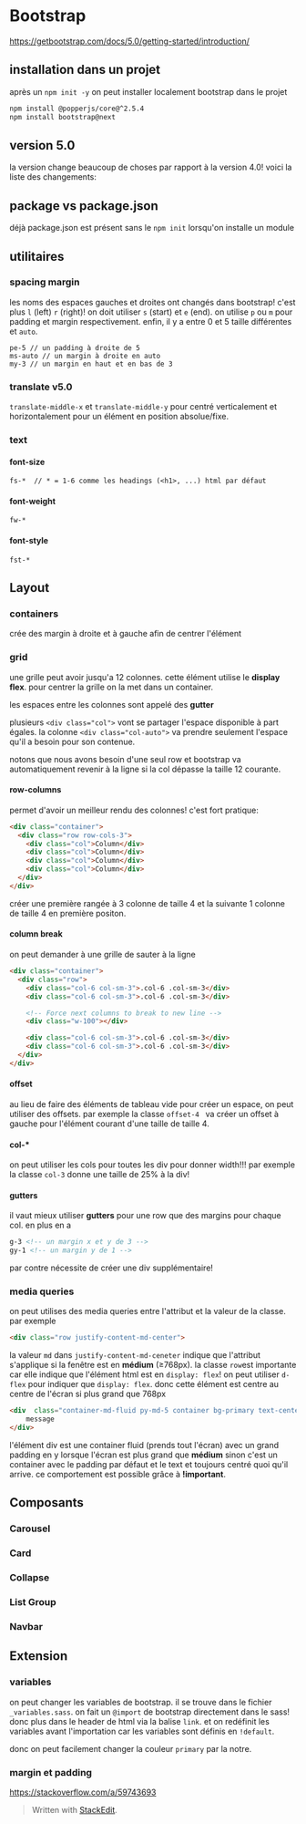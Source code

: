 ﻿# Bootstrap
https://getbootstrap.com/docs/5.0/getting-started/introduction/
## installation dans un projet
après un `npm init -y` on peut installer localement bootstrap dans le projet
```bash
npm install @popperjs/core@^2.5.4
npm install bootstrap@next
```

## version 5.0
la version change beaucoup de choses par rapport à la version 4.0!
voici la liste des changements:


## package vs package.json
déjà package.json est présent sans le `npm init` lorsqu'on installe un module

## utilitaires
### spacing margin
les noms des espaces gauches et droites ont changés dans bootstrap! c'est plus `l` (left) `r` (right)! on doit utiliser `s` (start) et `e` (end). on utilise `p` ou `m` pour padding et margin respectivement. enfin, il y a entre 0 et 5 taille différentes et `auto`.

```
pe-5 // un padding à droite de 5
ms-auto // un margin à droite en auto
my-3 // un margin en haut et en bas de 3
```

### translate v5.0
`translate-middle-x` et `translate-middle-y` pour centré verticalement et horizontalement pour un élément en position absolue/fixe.

### text
#### font-size
```
fs-*  // * = 1-6 comme les headings (<h1>, ...) html par défaut
```
#### font-weight
```
fw-*
```

#### font-style
```
fst-*
```

## Layout
### containers
crée des margin à droite et à gauche afin de centrer l'élément

### grid
une grille peut avoir jusqu'a 12 colonnes. cette élément utilise le **display flex**. pour centrer la grille on la met dans un container.

les espaces entre les colonnes sont appelé des **gutter**

plusieurs `<div class="col">` vont se partager l'espace disponible à part égales. la colonne `<div class="col-auto">` va prendre seulement l'espace qu'il a besoin pour son contenue.

notons que nous avons besoin d'une seul row et bootstrap va automatiquement revenir à la ligne si la col dépasse la taille 12 courante.

#### row-columns
permet d'avoir un meilleur rendu des colonnes! c'est fort pratique:
```html
<div class="container">
  <div class="row row-cols-3">
    <div class="col">Column</div>
    <div class="col">Column</div>
    <div class="col">Column</div>
    <div class="col">Column</div>
  </div>
</div>
```
créer une première rangée à 3 colonne de taille 4 et la suivante 1 colonne de taille 4 en première positon.

#### column break
on peut demander à une grille de sauter à la ligne
```html
<div class="container">
  <div class="row">
    <div class="col-6 col-sm-3">.col-6 .col-sm-3</div>
    <div class="col-6 col-sm-3">.col-6 .col-sm-3</div>

    <!-- Force next columns to break to new line -->
    <div class="w-100"></div>

    <div class="col-6 col-sm-3">.col-6 .col-sm-3</div>
    <div class="col-6 col-sm-3">.col-6 .col-sm-3</div>
  </div>
</div>
```

#### offset
au lieu de faire des éléments de tableau vide pour créer un espace, on peut utiliser des offsets. par exemple la classe ``offset-4 `` va créer un offset à gauche pour l'élément courant d'une taille de taille 4.

#### col-*
on peut utiliser les cols pour toutes les div pour donner width!!! par exemple la classe ```col-3``` donne une taille de 25% à la div!

#### gutters
il vaut mieux utiliser **gutters** pour une row que des margins pour chaque col. en plus en a 

```html
g-3 <!-- un margin x et y de 3 -->
gy-1 <!-- un margin y de 1 -->
```

par contre nécessite de créer une div supplémentaire!

### media queries
on peut utilises des media queries entre l'attribut et la valeur de la classe.
par exemple
```html
<div class="row justify-content-md-center">
```
la valeur `md` dans `justify-content-md-ceneter` indique que l'attribut s'applique si la fenêtre est en **médium** (≥768px). la classe `row`est importante car elle indique que l'élément html est en `display: flex`! on peut utiliser `d-flex` pour indiquer que ``display: flex``. donc cette élément est centre au centre de l'écran si plus grand que 768px

```html
<div  class="container-md-fluid py-md-5 container bg-primary text-center">
	message
</div>
```
l'élément div est une container fluid (prends tout l'écran) avec un grand padding en y lorsque l'écran est plus grand que **médium** sinon c'est un container avec le padding par défaut et le text et toujours centré quoi qu'il arrive. ce comportement est possible grâce à **!important**.

## Composants
### Carousel

### Card

### Collapse

### List Group

### Navbar

## Extension
### variables
on peut changer les variables de bootstrap. il se trouve dans le fichier `_variables.sass`. on fait un `@import` de bootstrap directement dans le sass! donc plus dans le header de html via la balise `link`. et on redéfinit les variables avant l'importation car les variables sont définis en `!default`.

donc on peut facilement changer la couleur `primary` par la notre.

### margin et padding
https://stackoverflow.com/a/59743693


> Written with [StackEdit](https://stackedit.io/).
